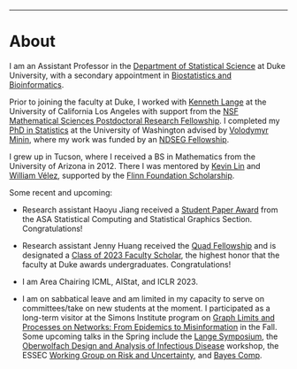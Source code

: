 ---
# [](#header-1)About

I am an Assistant Professor in the [Department of Statistical Science](https://stat.duke.edu/people/appointed-faculty/primary-faculty) at Duke University, with a secondary appointment in [Biostatistics and Bioinformatics](https://biostat.duke.edu). 

Prior to joining the faculty at Duke, I worked with [Kenneth Lange](https://scholar.google.com/citations?user=AG6N6KMAAAAJ&hl=en) at the University of California Los Angeles with support from the [NSF Mathematical Sciences Postdoctoral Research Fellowship](https://www.nsf.gov/awardsearch/showAward?AWD_ID=1606177). I completed my [PhD in Statistics](https://digital.lib.washington.edu/researchworks/handle/1773/37251) at the University of Washington advised by [Volodymyr Minin](http://vnminin.github.io/), where my work was funded by an [NDSEG Fellowship](https://www.ams.org/news?news_id=1656). 

I grew up in Tucson, where I received a BS in Mathematics from the University of Arizona in 2012. There I was mentored by [Kevin Lin](http://math.arizona.edu/~klin/index.php) and [William Vélez](http://math.arizona.edu/~velez/), supported by the [Flinn Foundation Scholarship](https://www.flinn.org/flinn-scholars/). 

Some recent and upcoming:

* Research assistant Haoyu Jiang received a [Student Paper Award](https://community.amstat.org/jointscsg-section/awards/student-paper-competition) from the ASA Statistical Computing and Statistical Graphics Section. Congratulations! 

* Research assistant Jenny Huang received the [Quad Fellowship](https://stat.duke.edu/news/senior-jenny-huang-statistical-science-receive-new-quad-fellowship-doctoral-study) and is designated a [Class of 2023 Faculty Scholar](https://today.duke.edu/2022/05/three-juniors-selected-faculty-scholars-excellence-research), the highest honor that the faculty at Duke awards undergraduates. Congratulations!

* I am Area Chairing ICML, AIStat, and ICLR 2023.

* I am on sabbatical leave and am limited in my capacity to serve on committees/take on new students at the moment. I participated as a long-term visitor at the Simons Institute program on [Graph Limits and Processes on Networks: From Epidemics to Misinformation](https://simons.berkeley.edu/programs/graph2022) in the Fall. Some upcoming talks in the Spring include the [Lange Symposium](https://langesymposium.github.io/Lange-Symposium/), the [Oberwolfach Design and Analysis of Infectious Disease](https://www.mfo.de/occasion/2308/www_view) workshop, the ESSEC [Working Group on Risk and Uncertainty](https://crear.essec.edu/crear-events/working-group-on-risk), and [Bayes Comp](https://bayescomp2023.com).

&nbsp;


